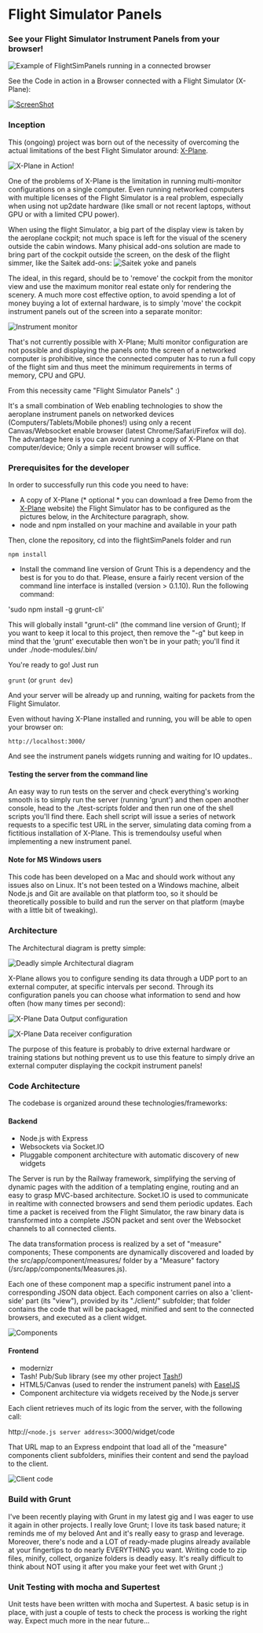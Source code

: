 Flight Simulator Panels
======================

### See your Flight Simulator Instrument Panels from your browser! ###

![Example of FlightSimPanels running in a connected browser](https://raw.github.com/dmolin/flightSimPanels/master/assets/flightsimpanels.png)

See the Code in action in a Browser connected with a Flight Simulator (X-Plane):

[![ScreenShot](https://raw.github.com/dmolin/flightSimPanels/master/assets/techdemo.png)](https://vimeo.com/60944060)

### Inception ###

This (ongoing) project was born out of the necessity of overcoming the actual limitations of the best Flight Simulator around: [X-Plane](http://www.x-plane.com).

![X-Plane in Action!](https://raw.github.com/dmolin/flightSimPanels/master/assets/x-plane.png)

One of the problems of X-Plane is the limitation in running multi-monitor configurations on a single computer. Even running networked computers with multiple licenses of the Flight Simulator is a real problem, especially when using not up2date hardware (like small or not recent laptops, without GPU or with a limited CPU power).

When using the flight Simulator, a big part of the display view is taken by the aeroplane cockpit; not much space is left for the visual of the scenery outside the cabin windows. Many phisical add-ons solution are made to bring part of the cockpit outside the screen, on the desk of the flight simmer, like the Saitek add-ons:
![Saitek yoke and panels](https://raw.github.com/dmolin/flightSimPanels/master/assets/saitek-panels.jpg)

The ideal, in this regard, should be to 'remove' the cockpit from the monitor view and use the maximum monitor real estate only for rendering the scenery. A much more cost effective option, to avoid spending a lot of money buying a lot of external hardware, is to simply 'move' the cockpit instrument panels out of the screen into a separate monitor:

![Instrument monitor](http://www.extremetech.com/wp-content/uploads/2011/12/flight-simulation-crt-monitors.jpg)

That's not currently possible with X-Plane; Multi monitor configuration are not possible and displaying the panels onto the screen of a networked computer is prohibitive, since the connected computer has to run a full copy of the flight sim and thus meet the minimum requirements in terms of memory, CPU and GPU.

From this necessity came "Flight Simulator Panels" :)

It's a small combination of Web enabling technologies to show the aeroplane instrument panels on networked devices (Computers/Tablets/Mobile phones!) using only a recent Canvas/Websocket enable browser (latest Chrome/Safari/Firefox will do). The advantage here is you can avoid running a copy of X-Plane on that computer/device; Only a simple recent browser will suffice.

### Prerequisites for the developer ###

In order to successfully run this code you need to have:
- A copy of X-Plane (* optional * you can download a free Demo from the [X-Plane](http://www.x-plane.com) website)
	the Flight Simulator has to be configured as the pictures below, in the Architecture paragraph, show.
- node and npm installed on your machine and available in your path

Then, clone the repository, cd into the flightSimPanels folder and run

`npm install`

- Install the command line version of Grunt
This is a dependency and the best is for you to do that. Please, ensure a fairly recent version of the command line interface is installed (version > 0.1.10). Run the following command:

'sudo npm install -g grunt-cli'

This will globally install "grunt-cli" (the command line version of Grunt); If you want to keep it local to this project, then remove the "-g" but keep in mind that the 'grunt' executable then won't be in your path; you'll find it under ./node-modules/.bin/

You're ready to go! Just run

`grunt` (or `grunt dev`)

And your server will be already up and running, waiting for packets from the Flight Simulator.

Even without having X-Plane installed and running, you will be able to open your browser on:

`http://localhost:3000/`

And see the instrument panels widgets running and waiting for IO updates..

#### Testing the server from the command line ####

An easy way to run tests on the server and check everything's working smooth is to simply run the server (running 'grunt') and then open another console, head to the ./test-scripts folder and then run one of the shell scripts you'll find there.
Each shell script will issue a series of network requests to a specific test URL in the server, simulating data coming from a fictitious installation of X-Plane. This is tremendoulsy useful when implementing a new instrument panel.


#### Note for MS Windows users ####

This code has been developed on a Mac and should work without any issues also on Linux. It's not been tested on a Windows machine, albeit Node.js and Git are available on that platform too, so it should be theoretically possible to build and run the server on that platform (maybe with a little bit of tweaking).

### Architecture ###

The Architectural diagram is pretty simple:

![Deadly simple Architectural diagram](https://raw.github.com/dmolin/flightSimPanels/master/assets/architecture.png)

X-Plane allows you to configure sending its data through a UDP port to an external computer, at specific intervals per second. Through its configuration panels you can choose what information to send and how often (how many times per second):

![X-Plane Data Output configuration](https://raw.github.com/dmolin/flightSimPanels/master/assets/xplane-data-io.png)

![X-Plane Data receiver configuration](https://raw.github.com/dmolin/flightSimPanels/master/assets/xplane-network-panel.png)

The purpose of this feature is probably to drive external hardware or training stations but nothing prevent us to use this feature to simply drive an external computer displaying the cockpit instrument panels!

### Code Architecture ###

The codebase is organized around these technologies/frameworks:

#### Backend ####

- Node.js with Express
- Websockets via Socket.IO
- Pluggable component architecture with automatic discovery of new widgets

The Server is run by the Railway framework, simplifying the serving of dynamic pages with the addition of a templating engine, routing and an easy to grasp MVC-based architecture.
Socket.IO is used to communicate in realtime with connected browsers and send them periodic updates.
Each time a packet is received from the Flight Simulator, the raw binary data is transformed into a complete JSON packet and sent over the Websocket channels to all connected clients.

The data transformation process is realized by a set of "measure" components; These components are dynamically discovered and loaded by the src/app/component/measures/ folder by a "Measure" factory (/src/app/components/Measures.js).

Each one of these component map a specific instrument panel into a corresponding JSON data object.
Each component carries on also a 'client-side' part (its "view"), provided by its "./client/" subfolder; that folder contains the code that will be packaged, minified and sent to the connected browsers, and executed as a client widget.

![Components](https://raw.github.com/dmolin/flightSimPanels/master/assets/components.png)

#### Frontend ####

- modernizr
- Tash! Pub/Sub library (see my other project [Tash!](https://github.com/dmolin/tash))
- HTML5/Canvas (used to render the instrument panels) with [EaselJS](http://www.createjs.com/#!/EaselJS)
- Component architecture via widgets received by the Node.js server

Each client retrieves much of its logic from the server, with the following call:

http://`<node.js server address>`:3000/widget/code

That URL map to an Express endpoint that load all of the "measure" components client subfolders, minifies their content and send the payload to the client.

![Client code](https://raw.github.com/dmolin/flightSimPanels/master/assets/client-code.png)

### Build with Grunt ###

I've been recently playing with Grunt in my latest gig and I was eager to use it again in other projects.
I really love Grunt; I love its task based nature; it reminds me of my beloved Ant and it's really easy to grasp and leverage. Moreover, there's node and a LOT of ready-made plugins already available at your fingertips to do nearly EVERYTHING you want. Writing code to zip files, minify, collect, organize folders is deadly easy. It's really difficult to think about NOT using it after you make your feet wet with Grunt ;)

### Unit Testing with mocha and Supertest ###

Unit tests have been written with mocha and Supertest.
A basic setup is in place, with just a couple of tests to check the process is working the right way.
Expect much more in the near future...
